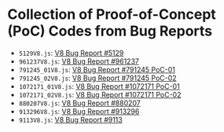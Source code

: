 # Collection of Proof-of-Concept (PoC) Codes from Bug Reports

- ```5129V8.js```: [V8 Bug Report #5129](https://bugs.chromium.org/p/v8/issues/detail?id=5129&sort=-status&q=type%3DBug%20component%3Acompiler%20status%3AFixed&can=1&start=100)
- ```961237V8.js```: [V8 Bug Report #961237](https://bugs.chromium.org/p/chromium/issues/detail?id=961237&q=component%3ABlink%3EJavaScript%3ECompiler%20status%3DFixed&can=1)
- ```791245_01V8.js```: [V8 Bug Report #791245 PoC-01](https://bugs.chromium.org/p/chromium/issues/detail?id=791245&q=component%3ABlink%3EJavaScript%3ECompiler%20status%3DFixed&can=1)
- ```791245_02V8.js```: [V8 Bug Report #791245 PoC-02](https://bugs.chromium.org/p/chromium/issues/detail?id=791245&q=component%3ABlink%3EJavaScript%3ECompiler%20status%3DFixed&can=1)
- ```1072171_01V8.js```: [V8 Bug Report #1072171 PoC-01](https://bugs.chromium.org/p/chromium/issues/detail?id=1072171)
- ```1072171_02V8.js```: [V8 Bug Report #1072171 PoC-02](https://bugs.chromium.org/p/chromium/issues/detail?id=1072171)
- ```880207V8.js```: [V8 Bug Report #880207](https://bugs.chromium.org/p/chromium/issues/detail?id=880207)
- ```913296V8.js```: [V8 Bug Report #913296](https://bugs.chromium.org/p/chromium/issues/detail?id=913296&q=component%3ABlink%3EJavaScript%3ECompiler%20status%3DFixed&can=1)
- ```9113V8.js```: [V8 Bug Report #9113](https://bugs.chromium.org/p/v8/issues/detail?id=9113&q=component%3DCompiler%20type%3DBug%20status%3DFixed&can=1)
